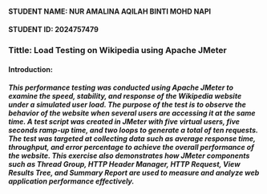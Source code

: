 #### STUDENT NAME: NUR AMALINA AQILAH BINTI MOHD NAPI
#### STUDENT ID: 2024757479
### Tittle: Load Testing on Wikipedia using Apache JMeter

#### Introduction:
##### This performance testing was conducted using Apache JMeter to examine the speed, stability, and response of the Wikipedia website under a simulated user load. The purpose of the test is to observe the behavior of the website when several users are accessing it at the same time. A test script was created in JMeter with five virtual users, five seconds ramp-up time, and two loops to generate a total of ten requests. The test was targeted at collecting data such as average response time, throughput, and error percentage to achieve the overall performance of the website. This exercise also demonstrates how JMeter components such as Thread Group, HTTP Header Manager, HTTP Request, View Results Tree, and Summary Report are used to measure and analyze web application performance effectively.

